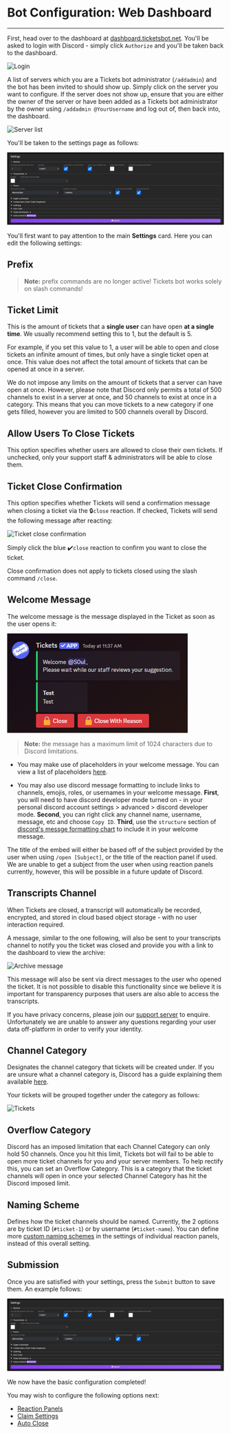# Bot Configuration: Web Dashboard
***

First, head over to the dashboard at [dashboard.ticketsbot.net](https://dashboard.ticketsbot.net). You'll be asked to login with Discord - simply click `Authorize` and you'll be taken back to the dashboard.

![Login](../img/login.webp)

A list of servers which you are a Tickets bot administrator (`/addadmin`) and the bot has been invited to should show up. Simply click on the server you want to configure. If the server does not show up, ensure that you are either the owner of the server or have been added as a Tickets bot administrator by the owner using `/addadmin @YourUsername` and log out of, then back into, the dashboard.

![Server list](../img/server_list.webp)

You'll be taken to the settings page as follows:

![Settings page](../img/settings_card.webp)

You'll first want to pay attention to the main **Settings** card. Here you can edit the following settings:

## Prefix

> **Note:** prefix commands are no longer active! Tickets bot works solely on slash commands!

## Ticket Limit

This is the amount of tickets that a **single user** can have open **at a single time**. We usually recommend setting this to 1, but the default is 5.

For example, if you set this value to 1, a user will be able to open and close tickets an infinite amount of times, but only have a single ticket open at once. This value does not affect the total amount of tickets that can be opened at once in a server.

We do not impose any limits on the amount of tickets that a server can have open at once. However, please note that Discord only permits a total of 500 channels to exist in a server at once, and 50 channels to exist at once in a category. This means that you can move tickets to a new category if one gets filled, however you are limited to 500 channels overall by Discord.

## Allow Users To Close Tickets

This option specifies whether users are allowed to close their own tickets. If unchecked, only your support staff & administrators will be able to close them.

## Ticket Close Confirmation

This option specifies whether Tickets will send a confirmation message when closing a ticket via the 🔒`close` reaction. If checked, Tickets will send the following message after reacting:

![Ticket close confirmation](../img/ticket_close_confirmation.webp)

Simply click the blue ✔️`close` reaction to confirm you want to close the ticket.

Close confirmation does not apply to tickets closed using the slash command `/close`.

## Welcome Message

The welcome message is the message displayed in the Ticket as soon as the user opens it:

![Welcome message](../img/welcome_message.webp)

> **Note:** the message has a maximum limit of 1024 characters due to Discord limitations.

- You may make use of placeholders in your welcome message. You can view a list of placeholders [here](./placeholders.md).  

- You may also use discord message formatting to include links to channels, emojis, roles, or usernames in your welcome message. **First**, you will need to have discord developer mode turned on - in your personal discord account settings > advanced > discord developer mode. **Second**, you can right click any channel name, username, message, etc and choose `Copy ID`.  **Third**, use the `structure` section of [discord's messge formatting chart](https://discord.com/developers/docs/reference#message-formatting) to include it in your welcome message.

The title of the embed will either be based off of the subject provided by the user when using `/open [Subject]`, or the title of the reaction panel if used. We are unable to get a subject from the user when using reaction panels currently, however, this will be possible in a future update of Discord.

## Transcripts Channel

When Tickets are closed, a transcript will automatically be recorded, encrypted, and stored in cloud based object storage - with no user interaction required.

A message, similar to the one following, will also be sent to your transcripts channel to notify you the ticket was closed and provide you with a link to the dashboard to view the archive:

![Archive message](../img/archive_message.webp)

This message will also be sent via direct messages to the user who opened the ticket. It is not possible to disable this functionality since we believe it is important for transparency purposes that users are also able to access the transcripts.

If you have privacy concerns, please join our [support server](https://discord.gg/VtV3rSk) to enquire. Unfortunately we are unable to answer any questions regarding your user data off-platform in order to verify your identity.

## Channel Category

Designates the channel category that tickets will be created under. If you are unsure what a channel category is, Discord has a guide explaining them available [here](https://support.discord.com/hc/en-us/articles/115001580171-Channel-Categories-101).

Your tickets will be grouped together under the category as follows:

![Tickets](../img/channels.webp)

## Overflow Category

Discord has an imposed limitation that each Channel Category can only hold 50 channels. Once you hit this limit, Tickets bot will fail to be able to open more ticket channels for you and your server members. To help rectify this, you can set an Overflow Category. This is a category that the ticket channels will open in once your selected Channel Category has hit the Discord imposed limit.

## Naming Scheme

Defines how the ticket channels should be named. Currently, the 2 options are by ticket ID (`#ticket-1`) or by username (`#ticket-name`). You can define more [custom naming schemes](./panels.md#naming-scheme) in the settings of individual reaction panels, instead of this overall setting.

## Submission

Once you are satisfied with your settings, press the `Submit` button to save them. An example follows:

![Settings](../img/settings_card.webp)

We now have the basic configuration completed!

You may wish to configure the following options next:
- [Reaction Panels](./panels.md)
- [Claim Settings](../dashboard/settings/claiming.md)
- [Auto Close](../dashboard/settings/settings.md/#auto-close)
